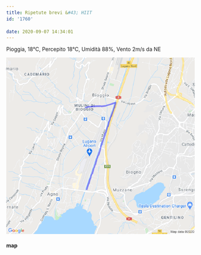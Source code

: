 ```yaml
---
title: Ripetute brevi &#43; HIIT
id: '1760'

date: 2020-09-07 14:34:01
---
```


Pioggia, 18°C, Percepito 18°C, Umidità 88%, Vento 2m/s da NE

![image](/images/2021/08/20200907-activity-map.png)

#### map
